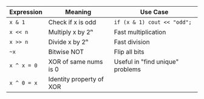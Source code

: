 | Expression  | Meaning                  | Use Case                         |
| ----------- | ------------------------ | -------------------------------- |
| `x & 1`     | Check if x is odd        | `if (x & 1) cout << "odd";`      |
| `x << n`    | Multiply x by 2ⁿ         | Fast multiplication              |
| `x >> n`    | Divide x by 2ⁿ           | Fast division                    |
| `~x`        | Bitwise NOT              | Flip all bits                    |
| `x ^ x = 0` | XOR of same nums is 0    | Useful in "find unique" problems |
| `x ^ 0 = x` | Identity property of XOR |                                  |
